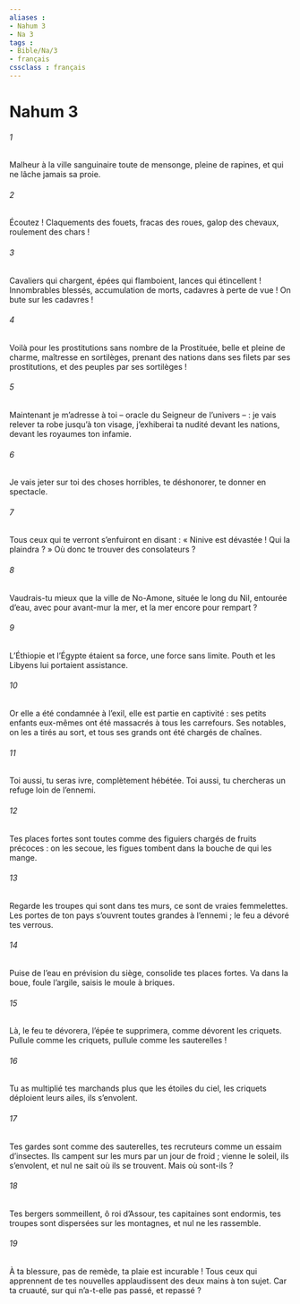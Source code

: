 ```yaml
---
aliases : 
- Nahum 3
- Na 3
tags : 
- Bible/Na/3
- français
cssclass : français
---
```


# Nahum 3

###### 1
Malheur à la ville sanguinaire
toute de mensonge, pleine de rapines,
et qui ne lâche jamais sa proie.
###### 2
Écoutez ! Claquements des fouets,
fracas des roues,
galop des chevaux,
roulement des chars !
###### 3
Cavaliers qui chargent,
épées qui flamboient,
lances qui étincellent !
Innombrables blessés,
accumulation de morts,
cadavres à perte de vue !
On bute sur les cadavres !
###### 4
Voilà pour les prostitutions sans nombre de la Prostituée,
belle et pleine de charme, maîtresse en sortilèges,
prenant des nations dans ses filets par ses prostitutions,
et des peuples par ses sortilèges !
###### 5
Maintenant je m’adresse à toi
– oracle du Seigneur de l’univers – :
je vais relever ta robe jusqu’à ton visage,
j’exhiberai ta nudité devant les nations,
devant les royaumes ton infamie.
###### 6
Je vais jeter sur toi des choses horribles,
te déshonorer, te donner en spectacle.
###### 7
Tous ceux qui te verront s’enfuiront en disant :
« Ninive est dévastée !
Qui la plaindra ? »
Où donc te trouver des consolateurs ?
###### 8
Vaudrais-tu mieux que la ville de No-Amone,
située le long du Nil, entourée d’eau,
avec pour avant-mur la mer,
et la mer encore pour rempart ?
###### 9
L’Éthiopie et l’Égypte étaient sa force,
une force sans limite.
Pouth et les Libyens lui portaient assistance.
###### 10
Or elle a été condamnée à l’exil,
elle est partie en captivité :
ses petits enfants eux-mêmes
ont été massacrés à tous les carrefours.
Ses notables, on les a tirés au sort,
et tous ses grands ont été chargés de chaînes.
###### 11
Toi aussi, tu seras ivre,
complètement hébétée.
Toi aussi, tu chercheras un refuge
loin de l’ennemi.
###### 12
Tes places fortes sont toutes comme des figuiers
chargés de fruits précoces :
on les secoue, les figues tombent
dans la bouche de qui les mange.
###### 13
Regarde les troupes qui sont dans tes murs,
ce sont de vraies femmelettes.
Les portes de ton pays
s’ouvrent toutes grandes à l’ennemi ;
le feu a dévoré tes verrous.
###### 14
Puise de l’eau en prévision du siège,
consolide tes places fortes.
Va dans la boue, foule l’argile,
saisis le moule à briques.
###### 15
Là, le feu te dévorera, l’épée te supprimera,
comme dévorent les criquets.
Pullule comme les criquets,
pullule comme les sauterelles !
###### 16
Tu as multiplié tes marchands
plus que les étoiles du ciel,
les criquets déploient leurs ailes, ils s’envolent.
###### 17
Tes gardes sont comme des sauterelles,
tes recruteurs comme un essaim d’insectes.
Ils campent sur les murs par un jour de froid ;
vienne le soleil, ils s’envolent,
et nul ne sait où ils se trouvent.
Mais où sont-ils ?
###### 18
Tes bergers sommeillent, ô roi d’Assour,
tes capitaines sont endormis,
tes troupes sont dispersées sur les montagnes,
et nul ne les rassemble.
###### 19
À ta blessure, pas de remède,
ta plaie est incurable !
Tous ceux qui apprennent de tes nouvelles
applaudissent des deux mains à ton sujet.
Car ta cruauté, sur qui n’a-t-elle pas passé,
et repassé ?

